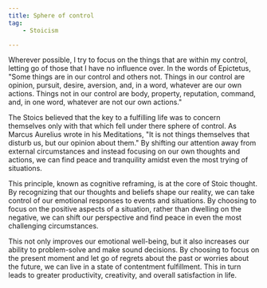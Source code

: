 ```yaml
---
title: Sphere of control
tag:
    - Stoicism

---
```


Wherever possible, I try to focus on the things that are within my control, letting go of those that I have no influence over. In the words of Epictetus, "Some things are in our control and others not. Things in our control are opinion, pursuit, desire, aversion, and, in a word, whatever are our own actions. Things not in our control are body, property, reputation, command, and, in one word, whatever are not our own actions."

The Stoics believed that the key to a fulfilling life was to concern themselves only with that which fell under there sphere of control. As Marcus Aurelius wrote in his Meditations, "It is not things themselves that disturb us, but our opinion about them." By shifting our attention away from external circumstances and instead focusing on our own thoughts and actions, we can find peace and tranquility amidst even the most trying of situations.

This principle, known as cognitive reframing, is at the core of Stoic thought. By recognizing that our thoughts and beliefs shape our reality, we can take control of our emotional responses to events and situations. By choosing to focus on the positive aspects of a situation, rather than dwelling on the negative, we can shift our perspective and find peace in even the most challenging circumstances.

This not only improves our emotional well-being, but it also increases our ability to problem-solve and make sound decisions. By choosing to focus on the present moment and let go of regrets about the past or worries about the future, we can live in a state of contentment fulfillment. This in turn leads to greater productivity, creativity, and overall satisfaction in life.

